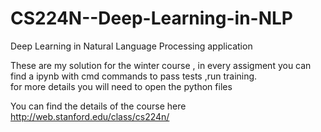 # CS224N--Deep-Learning-in-NLP
Deep Learning in Natural Language Processing application



These are my solution for the winter course , in every assigment you can find a ipynb with cmd commands to pass tests ,run training.  
for more details you will need to open the python files 


You can find the details of the course here 
http://web.stanford.edu/class/cs224n/

